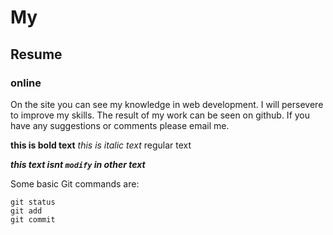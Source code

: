 # My
## Resume
### online
On the site you can see my knowledge in web development.
I will persevere to improve my skills.
The result of my work can be seen on github.
If you have any suggestions or comments please email me. 

**this is bold text**
*this is italic text* 
regular text

***this text isnt `modify` in other text***


Some basic Git commands are:
```
git status  
git add
git commit
```

